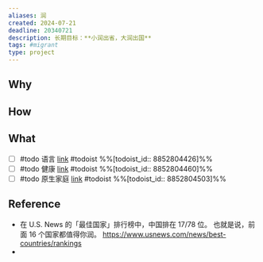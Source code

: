 ```yaml
---
aliases: 润
created: 2024-07-21
deadline: 20340721
description: 长期目标：**小润出省，大润出国**
tags: #migrant
type: project
---
```


## Why
## How
## What
  - [ ] #todo 语言 [link](https://app.todoist.com/app/task/8852804426) #todoist %%[todoist_id:: 8852804426]%%
  - [ ] #todo 健康 [link](https://app.todoist.com/app/task/8852804460) #todoist %%[todoist_id:: 8852804460]%%
  - [ ] #todo 原生家庭 [link](https://app.todoist.com/app/task/8852804503) #todoist %%[todoist_id:: 8852804503]%%
## Reference
  - 在 U.S. News 的「最佳国家」排行榜中，中国排在 17/78 位。
    也就是说，前面 16 个国家都值得你润。
    https://www.usnews.com/news/best-countries/rankings
-